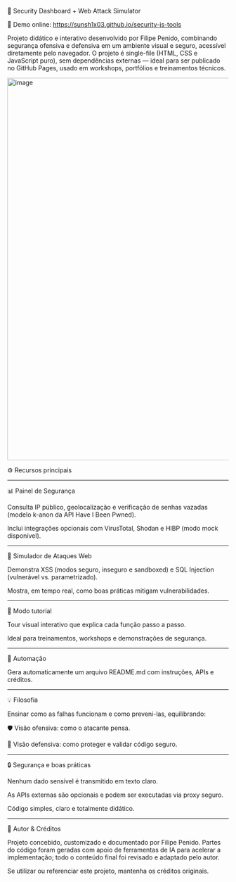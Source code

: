 🧠 Security Dashboard + Web Attack Simulator

🔗 Demo online: https://sunsh1x03.github.io/security-js-tools

Projeto didático e interativo desenvolvido por Filipe Penido, combinando segurança ofensiva e defensiva em um ambiente visual e seguro, acessível diretamente pelo navegador.
O projeto é single-file (HTML, CSS e JavaScript puro), sem dependências externas — ideal para ser publicado no GitHub Pages, usado em workshops, portfólios e treinamentos técnicos.

<img width="1101" height="869" alt="image" src="https://github.com/user-attachments/assets/e8597653-cf54-4120-aed2-c5f302907d2f" />

⚙️ Recursos principais

---

📊 Painel de Segurança

Consulta IP público, geolocalização e verificação de senhas vazadas (modelo k-anon da API Have I Been Pwned).

Inclui integrações opcionais com VirusTotal, Shodan e HIBP (modo mock disponível).

---

🧪 Simulador de Ataques Web

Demonstra XSS (modos seguro, inseguro e sandboxed) e SQL Injection (vulnerável vs. parametrizado).

Mostra, em tempo real, como boas práticas mitigam vulnerabilidades.

---

📘 Modo tutorial

Tour visual interativo que explica cada função passo a passo.

Ideal para treinamentos, workshops e demonstrações de segurança.

---

📄 Automação

Gera automaticamente um arquivo README.md com instruções, APIs e créditos.

---

💡 Filosofia

Ensinar como as falhas funcionam e como preveni-las, equilibrando:



🛡️ Visão ofensiva: como o atacante pensa.

🔐 Visão defensiva: como proteger e validar código seguro.

---

🔒 Segurança e boas práticas

Nenhum dado sensível é transmitido em texto claro.

As APIs externas são opcionais e podem ser executadas via proxy seguro.

Código simples, claro e totalmente didático.

---

👤 Autor & Créditos

Projeto concebido, customizado e documentado por Filipe Penido.
Partes do código foram geradas com apoio de ferramentas de IA para acelerar a implementação; todo o conteúdo final foi revisado e adaptado pelo autor.

Se utilizar ou referenciar este projeto, mantenha os créditos originais.
